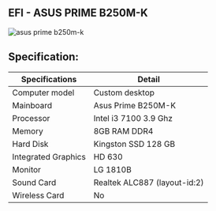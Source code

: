 ## EFI - ASUS PRIME B250M-K
![asus prime b250m-k](https://c1.neweggimages.com/ProductImage/13-132-948-V01.jpg)


## Specification:
 
 
| Specifications | Detail |
|---|---|
| Computer model  | Custom desktop  |
| Mainboard  |  Asus Prime B250M-K |
| Processor  | Intel i3 7100 3.9 Ghz  |
| Memory  | 8GB RAM DDR4  |
| Hard Disk  | Kingston SSD 128 GB  |
| Integrated Graphics  | HD 630  |
| Monitor  | LG 1810B  |
| Sound Card  |  Realtek ALC887 (layout-id:2)  |
| Wireless Card  | No  |

